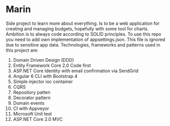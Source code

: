 # Marin
Side project to learn more about everything. Is to be a web application for creating and managing budgets, hopefully with some tool for charts. Ambition is to always code according to SOLID principles. To use this repo you need to add own implementation of appsettings.json. This file is ignored due to sensitive app data.
Technologies, frameworks and patterns used in this project are:

1. Domain Driven Design (DDD)
2. Entity Framework Core 2.0 Code first
3. ASP.NET Core Identity with email confirmation via SendGrid
4. Angular 6 CLI with Bootstrap 4
5. Simple injector ioc container
6. CQRS
7. Repository patten
8. Decorator pattern
8. Domain events
9. CI with Appveyor
10. Microsoft Unit test
11. ASP.NET Core 2.0 MVC
